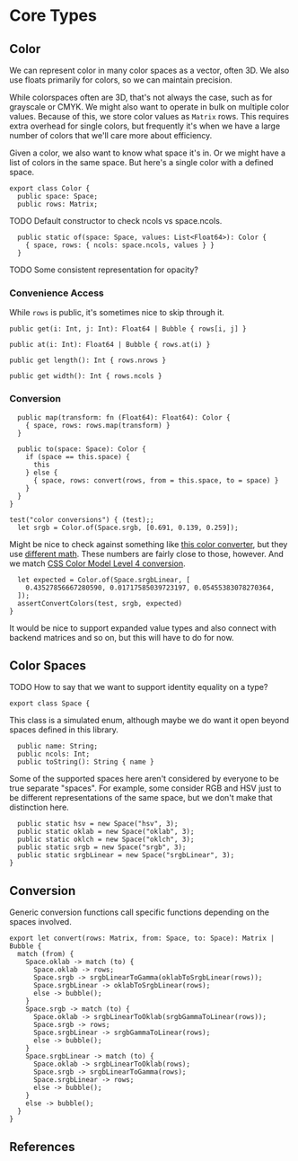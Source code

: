 # Core Types

## Color

We can represent color in many color spaces as a vector, often 3D. We also use
floats primarily for colors, so we can maintain precision.

While colorspaces often are 3D, that's not always the case, such as for
grayscale or CMYK. We might also want to operate in bulk on multiple color
values. Because of this, we store color values as `Matrix` rows. This requires
extra overhead for single colors, but frequently it's when we have a large
number of colors that we'll care more about efficiency.

Given a color, we also want to know what space it's in. Or we might have a list
of colors in the same space. But here's a single color with a defined space.

    export class Color {
      public space: Space;
      public rows: Matrix;

TODO Default constructor to check ncols vs space.ncols.

      public static of(space: Space, values: List<Float64>): Color {
        { space, rows: { ncols: space.ncols, values } }
      }

TODO Some consistent representation for opacity?

### Convenience Access

While `rows` is public, it's sometimes nice to skip through it.

    public get(i: Int, j: Int): Float64 | Bubble { rows[i, j] }

    public at(i: Int): Float64 | Bubble { rows.at(i) }

    public get length(): Int { rows.nrows }

    public get width(): Int { rows.ncols }

### Conversion

      public map(transform: fn (Float64): Float64): Color {
        { space, rows: rows.map(transform) }
      }

      public to(space: Space): Color {
        if (space == this.space) {
          this
        } else {
          { space, rows: convert(rows, from = this.space, to = space) }
        }
      }
    }

    test("color conversions") { (test);;
      let srgb = Color.of(Space.srgb, [0.691, 0.139, 0.259]);

Might be nice to check against something like
[this color converter][AjaltConverter], but they use
[different math][AjaltLinearRgb]. These numbers are fairly close to those,
however. And we match [CSS Color Model Level 4 conversion][Css4Srgb].

      let expected = Color.of(Space.srgbLinear, [
        0.43527856667280590, 0.01717585039723197, 0.05455383078270364,
      ]);
      assertConvertColors(test, srgb, expected)
    }

It would be nice to support expanded value types and also connect with backend
matrices and so on, but this will have to do for now.

## Color Spaces

TODO How to say that we want to support identity equality on a type?

    export class Space {

This class is a simulated enum, although maybe we do want it open beyond spaces
defined in this library.

      public name: String;
      public ncols: Int;
      public toString(): String { name }

Some of the supported spaces here aren't considered by everyone to be true
separate "spaces". For example, some consider RGB and HSV just to be different
representations of the same space, but we don't make that distinction here.

      public static hsv = new Space("hsv", 3);
      public static oklab = new Space("oklab", 3);
      public static oklch = new Space("oklch", 3);
      public static srgb = new Space("srgb", 3);
      public static srgbLinear = new Space("srgbLinear", 3);
    }

## Conversion

Generic conversion functions call specific functions depending on the spaces
involved.

    export let convert(rows: Matrix, from: Space, to: Space): Matrix | Bubble {
      match (from) {
        Space.oklab -> match (to) {
          Space.oklab -> rows;
          Space.srgb -> srgbLinearToGamma(oklabToSrgbLinear(rows));
          Space.srgbLinear -> oklabToSrgbLinear(rows);
          else -> bubble();
        }
        Space.srgb -> match (to) {
          Space.oklab -> srgbLinearToOklab(srgbGammaToLinear(rows));
          Space.srgb -> rows;
          Space.srgbLinear -> srgbGammaToLinear(rows);
          else -> bubble();
        }
        Space.srgbLinear -> match (to) {
          Space.oklab -> srgbLinearToOklab(rows);
          Space.srgb -> srgbLinearToGamma(rows);
          Space.srgbLinear -> rows;
          else -> bubble();
        }
        else -> bubble();
      }
    }

## References

[AjaltConverter]: https://ajalt.github.io/colormath/converter/
[AjaltLinearRgb]: https://github.com/ajalt/colormath/blob/9ff469060467d478466315280c19d803e4dd2bcd/colormath/src/commonMain/kotlin/com/github/ajalt/colormath/model/RGBColorSpaces.kt#L109
[Css4Srgb]: https://www.w3.org/TR/css-color-4/#valdef-color-srgb
